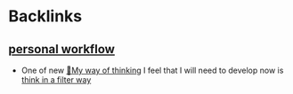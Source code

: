 
# Backlinks
## [personal workflow](<personal workflow.md>)
- One of new [🌱My way of thinking](<🌱My way of thinking.md>) I feel that I will need to develop now is [think in a filter way](<think in a filter way.md>)


